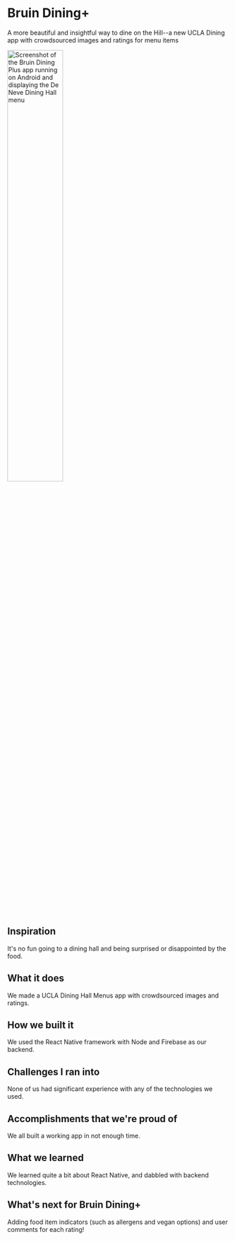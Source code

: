 # Bruin Dining+
A more beautiful and insightful way to dine on the Hill--a new UCLA Dining app with crowdsourced images and ratings for menu items

<img alt="Screenshot of the Bruin Dining Plus app running on Android and displaying the De Neve Dining Hall menu" src="https://mattpdl.github.io/bruin-dining-plus.png" width="50%">

## Inspiration
It's no fun going to a dining hall and being surprised or disappointed by the food.

## What it does
We made a UCLA Dining Hall Menus app with crowdsourced images and ratings.

## How we built it
We used the React Native framework with Node and Firebase as our backend.

## Challenges I ran into
None of us had significant experience with any of the technologies we used.

## Accomplishments that we're proud of
We all built a working app in not enough time.

## What we learned
We learned quite a bit about React Native, and dabbled with backend technologies.

## What's next for Bruin Dining+
Adding food item indicators (such as allergens and vegan options) and user comments for each rating!

